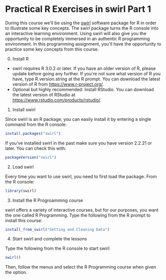 # Practical R Exercises in swirl Part 1

During this course we'll be using the [swirl](http://swirlstats.com/) software package for R in order to illustrate some key concepts. The swirl package turns the R console into an interactive learning environment. Using swirl will also give you the opportunity to be completely immersed in an authentic R programming environment. In this programming assignment, you'll have the opportunity to practice some key concepts from this course.

0. Install R

- swirl requires R 3.0.2 or later. If you have an older version of R, please update before going any further. If you're not sure what version of R you have, type R.version.string at the R prompt. You can download the latest version of R from https://www.r-project.org/.
- Optional but highly recommended: Install RStudio. You can download the latest version of RStudio at https://www.rstudio.com/products/rstudio/.

1. Install swirl

Since swirl is an R package, you can easily install it by entering a single command from the R console:

```R
install.packages("swirl")
```

If you've installed swirl in the past make sure you have version 2.2.21 or later. You can check this with:

```R
packageVersion("swirl")
```

2. Load swirl

Every time you want to use swirl, you need to first load the package. From the R console:

```R
library(swirl)
```

3. Install the R Progroamming course

swirl offers a variety of interactive courses, but for our purposes, you want the one called R Programming. Type the following from the R prompt to install this course:

```R
install_from_swirl("Getting and Cleaning Data")
```

4. Start swirl and complete the lessons

Type the following from the R console to start swirl:

```R
swirl()
```

Then, follow the menus and select the R Programming course when given the option.